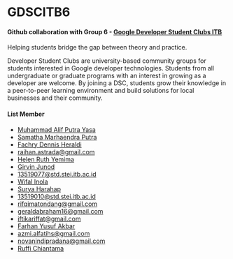 # GDSCITB6
<h4>
  Github collaboration with Group 6 - <a href="https://dsc.community.dev/institut-teknologi-bandung/">Google Developer Student Clubs ITB </a> 
</h4>

Helping students bridge the gap between theory and practice.

Developer Student Clubs are university-based community groups for students interested in Google developer technologies. Students from all undergraduate or graduate programs with an interest in growing as a developer are welcome. By joining a DSC, students grow their knowledge in a peer-to-peer learning environment and build solutions for local businesses and their community.

<h4>List Member</h4>

- <a href="https://github.com/malif-py">Muhammad Alif Putra Yasa</a>
- <a href="https://github.com/sam-marhaendra">Samatha Marhaendra Putra</a>
- <a href="https://github.com/dennisheraldi">Fachry Dennis Heraldi</a>
- raihan.astrada@gmail.com
- <a href="https://github.com/helenry">Helen Ruth Yemima</a>
- <a href="https://github.com/ChickenSoupCode">Girvin Junod</a>
- 13519077@std.stei.itb.ac.id
- <a href="https://github.com/wifalinola">Wifal Inola </a>
- <a href="https://github.com/suryaharahap">Surya Harahap </a>
- 13519010@std.stei.itb.ac.id
- rifqimatondang@gmail.com
- geraldabraham16@gmail.com
- iftikariffat@gmail.com
- <a href="https://github.com/farhanyusuf">Farhan Yusuf Akbar </a>
- azmi.alfatihs@gmail.com
- novanindipradana@gmail.com
- <a href="https://github.com/rufffi">Ruffi Chiantama</a>
